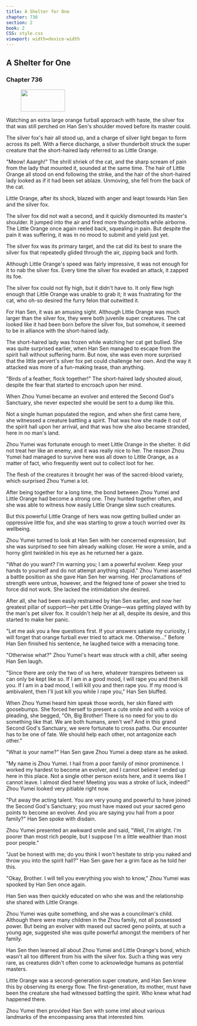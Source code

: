 ```yaml
---
title: A Shelter for One
chapter: 736
section: 2
book: 2
CSS: style.css
viewport: width=device-width
---
```


## A Shelter for One

### Chapter 736

<figure>
	<img src="../Images/gem.gif" alt="" id="gem" width="120" height="60" />
</figure>

Watching an extra large orange furball approach with haste, the silver fox that was still perched on Han Sen's shoulder moved before its master could.

The silver fox's hair all stood up, and a charge of silver light began to form across its pelt. With a fierce discharge, a silver thunderbolt struck the super creature that the short-haired lady referred to as Little Orange.

"Meow! Aaargh!" The shrill shriek of the cat, and the sharp scream of pain from the lady that mounted it, sounded at the same time. The hair of Little Orange all stood on end following the strike, and the hair of the short-haired lady looked as if it had been set ablaze. Unmoving, she fell from the back of the cat.

Little Orange, after its shock, blazed with anger and leapt towards Han Sen and the silver fox.

The silver fox did not wait a second, and it quickly dismounted its master's shoulder. It jumped into the air and fired more thunderbolts while airborne. The Little Orange once again reeled back, squealing in pain. But despite the pain it was suffering, it was in no mood to submit and yield just yet.

The silver fox was its primary target, and the cat did its best to snare the silver fox that repeatedly glided through the air, zipping back and forth.

Although Little Orange's speed was fairly impressive, it was not enough for it to nab the silver fox. Every time the silver fox evaded an attack, it zapped its foe.

The silver fox could not fly high, but it didn't have to. It only flew high enough that Little Orange was unable to grab it; it was frustrating for the cat, who oh-so desired the furry felon that outwitted it.

For Han Sen, it was an amusing sight. Although Little Orange was much larger than the silver fox, they were both juvenile super creatures. The cat looked like it had been born before the silver fox, but somehow, it seemed to be in alliance with the short-haired lady.

The short-haired lady was frozen while watching her cat get bullied. She was quite surprised earlier, when Han Sen managed to escape from the spirit hall without suffering harm. But now, she was even more surprised that the little pervert's silver fox pet could challenge her own. And the way it attacked was more of a fun-making tease, than anything.

"Birds of a feather, flock together!" The short-haired lady shouted aloud, despite the fear that started to encroach upon her mind.

When Zhou Yumei became an evolver and entered the Second God's Sanctuary, she never expected she would be sent to a dump like this.

Not a single human populated the region, and when she first came here, she witnessed a creature battling a spirit. That was how she made it out of the spirit hall upon her arrival, and that was how she also became stranded, here in no man's land.

Zhou Yumei was fortunate enough to meet Little Orange in the shelter. It did not treat her like an enemy, and it was really nice to her. The reason Zhou Yumei had managed to survive here was all down to Little Orange, as a matter of fact, who frequently went out to collect loot for her.

The flesh of the creatures it brought her was of the sacred-blood variety, which surprised Zhou Yumei a lot.

After being together for a long time, the bond between Zhou Yumei and Little Orange had become a strong one. They hunted together often, and she was able to witness how easily Little Orange slew such creatures.

But this powerful Little Orange of hers was now getting bullied under an oppressive little fox, and she was starting to grow a touch worried over its wellbeing.

Zhou Yumei turned to look at Han Sen with her concerned expression, but she was surprised to see him already walking closer. He wore a smile, and a horny glint twinkled in his eye as he returned her a gaze.

"What do you want? I'm warning you; I am a powerful evolver. Keep your hands to yourself and do not attempt anything stupid." Zhou Yumei asserted a battle position as she gave Han Sen her warning. Her proclamations of strength were untrue, however, and the feigned tone of power she tried to force did not work. She lacked the intimidation she desired.

After all, she had been easily restrained by Han Sen earlier, and now her greatest pillar of support—her pet Little Orange—was getting played with by the man's pet silver fox. It couldn't help her at all, despite its desire, and this started to make her panic.

"Let me ask you a few questions first. If your answers satiate my curiosity, I will forget that orange furball ever tried to attack me. Otherwise..." Before Han Sen finished his sentence, he laughed twice with a menacing tone.

"Otherwise what?" Zhou Yumei's heart was struck with a chill, after seeing Han Sen laugh.

"Since there are only the two of us here, whatever transpires between us can only be kept like so. If I am in a good mood, I will rape you and then kill you. If I am in a bad mood, I will kill you and then rape you. If my mood is ambivalent, then I'll just kill you while I rape you," Han Sen bluffed.

When Zhou Yumei heard him speak those words, her skin flared with goosebumps. She forced herself to present a cute smile and with a voice of pleading, she begged, "Oh, Big Brother! There is no need for you to do something like that. We are both humans, aren't we? And in this grand Second God's Sanctuary, we were fortunate to cross paths. Our encounter has to be one of fate. We should help each other, not antagonize each other."

"What is your name?" Han Sen gave Zhou Yumei a deep stare as he asked.

"My name is Zhou Yumei. I hail from a poor family of minor prominence. I worked my hardest to become an evolver, and I cannot believe I ended up here in this place. Not a single other person exists here, and it seems like I cannot leave. I almost died here! Meeting you was a stroke of luck, indeed!" Zhou Yumei looked very pitiable right now.

"Put away the acting talent. You are very young and powerful to have joined the Second God's Sanctuary; you must have maxed out your sacred geno points to become an evolver. And you are saying you hail from a poor family?" Han Sen spoke with disdain.

Zhou Yumei presented an awkward smile and said, "Well, I'm alright. I'm poorer than most rich people, but I suppose I'm a little wealthier than most poor people."

"Just be honest with me; do you think I won't hesitate to strip you naked and throw you into the spirit hall?" Han Sen gave her a grim face as he told her this.

"Okay, Brother. I will tell you everything you wish to know," Zhou Yumei was spooked by Han Sen once again.

Han Sen was then quickly educated on who she was and the relationship she shared with Little Orange.

Zhou Yumei was quite something, and she was a councilman's child. Although there were many children in the Zhou family, not all possessed power. But being an evolver with maxed out sacred geno points, at such a young age, suggested she was quite powerful amongst the members of her family.

Han Sen then learned all about Zhou Yumei and Little Orange's bond, which wasn't all too different from his with the silver fox. Such a thing was very rare, as creatures didn't often come to acknowledge humans as potential masters.

Little Orange was a second-generation super creature, and Han Sen knew this by observing its energy flow. The first-generation, its mother, must have been the creature she had witnessed battling the spirit. Who knew what had happened there.

Zhou Yumei then provided Han Sen with some intel about various landmarks of the encompassing area that interested him.